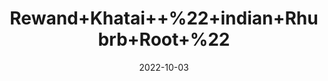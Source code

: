 ---
title: 'Rewand+Khatai++%22+indian+Rhubrb+Root+%22'
date: '2022-10-03' 
metatag: '' 
inventory: '0' 
draft: false 
# meta description 
shortDescripton: 'Revend%ef%bf%bdkhatai%ef%bf%bdis+one+of+the+best+remedy+for+those+who+suffer+pain+in+the+body+%ef%bf%bd+It+eliminates+obstruction+during+menstruation.+%ef%bf%bd+It+can+cure+patients+of+Hapatites'
description: 'Herb'
longdescription: ''
featured: True
# product Price
price: '90.0'
# Product Short Description
shortDescription: 'Revend%ef%bf%bdkhatai%ef%bf%bdis+one+of+the+best+remedy+for+those+who+suffer+pain+in+the+body+%ef%bf%bd+It+eliminates+obstruction+during+menstruation.+%ef%bf%bd+It+can+cure+patients+of+Hapatites'
productID: '98843128-1229-ED11-9968-005056B3A416'
type: 'products'
category: 'Herb' 
thumnailproduct: 'https://eraconnect.blob.core.windows.net/product-images/aminsaddiquidawakhana/98843128-1229-ED11-9968-005056B3A416.webp' 
images:
  - image: 'https://eraconnect.blob.core.windows.net/product-images/aminsaddiquidawakhana/98843128-1229-ED11-9968-005056B3A416.webp'  
Variants:
---